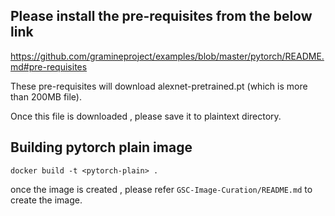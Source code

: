 ## Please install the pre-requisites from the below link

https://github.com/gramineproject/examples/blob/master/pytorch/README.md#pre-requisites

These pre-requisites will download alexnet-pretrained.pt (which is more than 200MB file).

Once this file is downloaded , please save it to plaintext directory.

## Building pytorch plain image

`docker build -t <pytorch-plain> .`

once the image is created , please refer `GSC-Image-Curation/README.md` to create the
<gsc-pytorch-plain> image.
